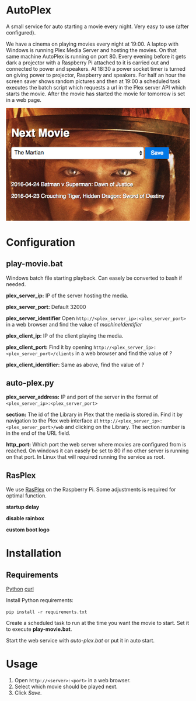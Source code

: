 # AutoPlex
A small service for auto starting a movie every night. Very easy to use (after configured).

We have a cinema on playing movies every night at 19:00. A laptop with Windows is running Plex Media Server and hosting the movies. On that same machine AutoPlex is running on port 80. Every evening before it gets dark a projector with a Raspberry Pi attached to it is carried out and connected to power and speakers. At 18:30 a power socket timer is turned on giving power to projector, Raspberry and speakers. For half an hour the screen saver shows random pictures and then at 19:00 a scheduled task executes the batch script which requests a url in the Plex server API which starts the movie. After the movie has started the movie for tomorrow is set in a web page.

![Screenshot](/web/screenshot.png)

# Configuration
## play-movie.bat
Windows batch file starting playback. Can easely be converted to bash if needed.

**plex_server_ip:**
IP of the server hosting the media.

**plex_server_port:**
Default 32000

**plex_server_identifier**
Open ```http://<plex_server_ip>:<plex_server_port>``` in a web browser and find the value of *machineIdentifier*

**plex_client_ip:**
IP of the client playing the media.

**plex_client_port:**
Find it by opening ```http://<plex_server_ip>:<plex_server_port>/clients``` in a web browser and find the value of *?*

**plex_client_identifier:**
Same as above, find the value of *?*

## auto-plex.py
**plex_server_address:**
IP and port of the server in the format of ```<plex_server_ip>:<plex_server_port>```

**section:**
The id of the Library in Plex that the media is stored in. Find it by navigation to the Plex web interface at
```http://<plex_server_ip>:<plex_server_port>/web``` and clicking on the Library. The section number is in the end
of the URL field.

**http_port:**
Which port the web server where movies are configured from is reached. On windows it can easely be set to 80 if 
no other server is running on that port. In Linux that will required running the service as root.

## RasPlex
We use [RasPlex](http://www.rasplex.com/) on the Raspberry Pi. Some adjustments is required for optimal function.

**startup delay**

**disable rainbox**

**custom boot logo**

# Installation
## Requirements
[Python](https://www.python.org/downloads/)
[curl](https://curl.haxx.se/download.html)

Install Python requirements:

```pip install -r requirements.txt```

Create a scheduled task to run at the time you want the movie to start. Set it to execute **play-movie.bat**.

Start the web service with *auto-plex.bat* or put it in auto start.

# Usage
1. Open ```http://<server>:<port>``` in a web browser.
2. Select which movie should be played next.
3. Click *Save*.
